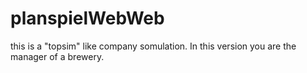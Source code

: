# planspielWebWeb
this is a "topsim" like company somulation. In this version you are the manager of a brewery.

